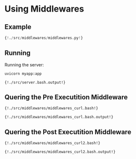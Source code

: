 # Using Middlewares

## Example

```python
{!./src/middlewares/middlewares.py!}
```

## Running 

Running the server:

```bash
uvicorn myapp:app
```

```
{!./src/server.bash.output!}
```

## Quering the Pre Executition Middleware

```bash
{!./src/middlewares/middlewares_curl.bash!}
```

```
{!./src/middlewares/middlewares_curl.bash.output!}
```

## Quering the Post Executition Middleware

```bash
{!./src/middlewares/middlewares_curl2.bash!}
```

```
{!./src/middlewares/middlewares_curl2.bash.output!}
```
